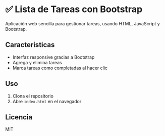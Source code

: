 # ✅ Lista de Tareas con Bootstrap

Aplicación web sencilla para gestionar tareas, usando HTML, JavaScript y Bootstrap.

## Características
- Interfaz responsive gracias a Bootstrap
- Agrega y elimina tareas
- Marca tareas como completadas al hacer clic

## Uso
1. Clona el repositorio
2. Abre `index.html` en el navegador

## Licencia
MIT
